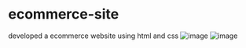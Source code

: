 # ecommerce-site
developed a ecommerce website using html and css 
![image](https://github.com/nareshgur/ecommerce-site/assets/121344451/641e7fd7-71d3-4282-a11f-49cd414ab53d)
![image](https://github.com/nareshgur/ecommerce-site/assets/121344451/2b50f723-f836-4fe5-ac7a-240a68219c2c)


